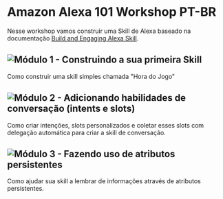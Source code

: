 # Amazon Alexa 101 Workshop PT-BR

Nesse workshop vamos construir uma Skill de Alexa baseado na documentação [Build and Engaging Alexa Skill](https://developer.amazon.com/pt-BR/docs/alexa/workshops/build-an-engaging-skill/create-skill/index.html).  

## ![Módulo 1 - Construindo a sua primeira Skill](modulo-1)

Como construir uma skill simples chamada "Hora do Jogo"  

## ![Módulo 2 - Adicionando habilidades de conversação (intents e slots)](modulo-2)

Como criar intenções, slots personalizados e coletar esses slots com delegação automática para criar a skill de conversação.  

## ![Módulo 3 - Fazendo uso de atributos persistentes](modulo-3)

Como ajudar sua skill a lembrar de informações através de atributos persistentes.
